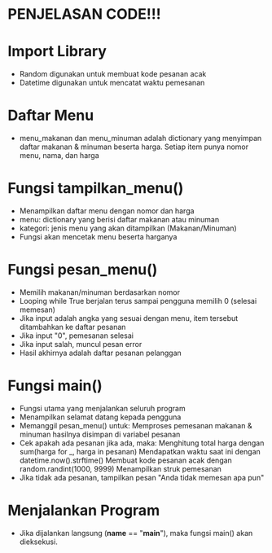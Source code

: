 # PENJELASAN CODE!!!

# Import Library
- Random digunakan untuk membuat kode pesanan acak
- Datetime digunakan untuk mencatat waktu pemesanan				

# Daftar Menu
- menu_makanan dan menu_minuman adalah dictionary yang menyimpan daftar makanan & minuman beserta harga. Setiap item punya nomor menu, nama, dan harga

# Fungsi tampilkan_menu()
- Menampilkan daftar menu dengan nomor dan harga
- menu: dictionary yang berisi daftar makanan atau minuman
- kategori: jenis menu yang akan ditampilkan (Makanan/Minuman)
- Fungsi akan mencetak menu beserta harganya

# Fungsi pesan_menu()
- Memilih makanan/minuman berdasarkan nomor
- Looping while True berjalan terus sampai pengguna memilih 0 (selesai memesan)
- Jika input adalah angka yang sesuai dengan menu, item tersebut ditambahkan ke daftar pesanan
- Jika input "0", pemesanan selesai
- Jika input salah, muncul pesan error
- Hasil akhirnya adalah daftar pesanan pelanggan

# Fungsi main()
- Fungsi utama yang menjalankan seluruh program
- Menampilkan selamat datang kepada pengguna
- Memanggil pesan_menu() untuk: Memproses pemesanan makanan & minuman hasilnya disimpan di variabel pesanan
- Cek apakah ada pesanan jika ada, maka:
	Menghitung total harga dengan sum(harga for _, harga in pesanan)
	Mendapatkan waktu saat ini dengan datetime.now().strftime()
	Membuat kode pesanan acak dengan random.randint(1000, 9999)
	Menampilkan struk pemesanan
- Jika tidak ada pesanan, tampilkan pesan "Anda tidak memesan apa pun"

# Menjalankan Program
- Jika dijalankan langsung (__name__ == "__main__"), maka fungsi main() akan dieksekusi.
  

